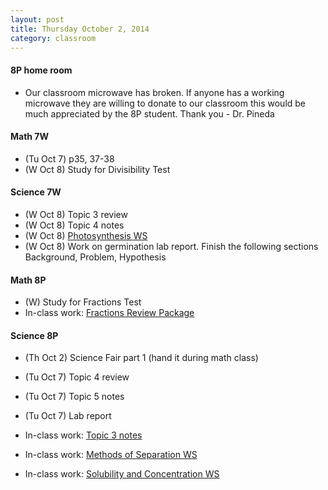 ```yaml
---
layout: post  
title: Thursday October 2, 2014
category: classroom
--- 
```

#### 8P home room
* Our classroom microwave has broken. If anyone has a working microwave they are willing to donate to our classroom this would be much appreciated by the 8P student. Thank you - Dr. Pineda

#### Math 7W
* (Tu Oct 7) p35, 37-38
* (W Oct 8) Study for Divisibility Test

#### Science 7W
* (W Oct 8) Topic 3 review
* (W Oct 8) Topic 4 notes
* (W Oct 8) [Photosynthesis WS](https://www.dropbox.com/s/8zcve5igovtt4jh/Photosynthesis.pdf?dl=0)
* (W Oct 8) Work on germination lab report. Finish the following sections Background, Problem, Hypothesis

#### Math 8P
* (W) Study for Fractions Test
* In-class work: [Fractions Review Package](https://www.dropbox.com/s/09gv3fdld9zg67q/Fractions%20Review%20Package.pdf?dl=0)

#### Science 8P
* (Th Oct 2) Science Fair part 1 (hand it during math class)
* (Tu Oct 7) Topic 4 review 
* (Tu Oct 7) Topic 5 notes
* (Tu Oct 7) Lab report

* In-class work: [Topic 3 notes](https://www.dropbox.com/s/gkjnrmia24vzic3/Topic%203.1.pdf?dl=0)
* In-class work: [Methods of Separation WS](https://www.dropbox.com/s/x72yztv9ojykn0z/Methods%20of%20Separation.pdf?dl=0)
* In-class work: [Solubility and Concentration WS](https://www.dropbox.com/s/ohn2m6k97qxq7pq/Solubility%20and%20Concentration.pdf?dl=0)


